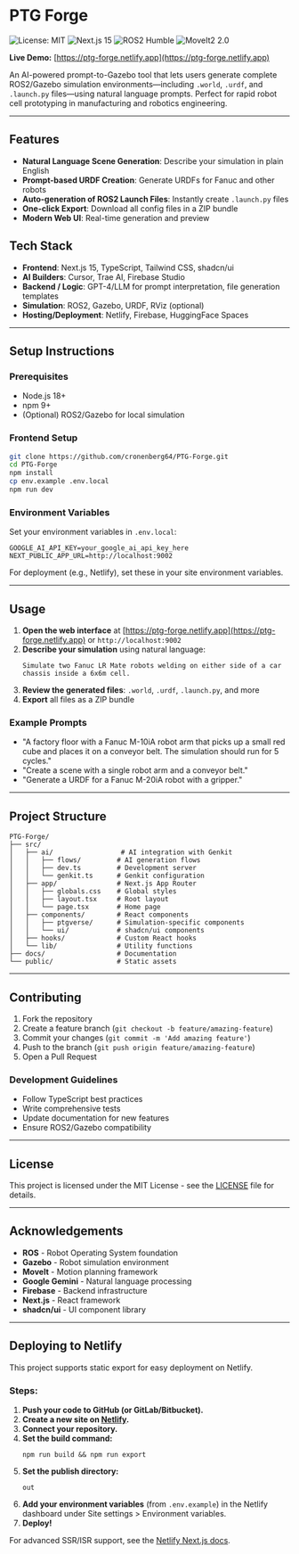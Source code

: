 # PTG Forge

<p align="left">
  <img src="https://img.shields.io/badge/License-MIT-yellow.svg" alt="License: MIT" />
  <img src="https://img.shields.io/badge/Next.js-15-black?logo=next.js" alt="Next.js 15" />
  <img src="https://img.shields.io/badge/ROS2-Humble-blue" alt="ROS2 Humble" />
  <img src="https://img.shields.io/badge/MoveIt2-2.0-brightgreen" alt="MoveIt2 2.0" />
</p>

**Live Demo:** [https://ptg-forge.netlify.app](https://ptg-forge.netlify.app)

An AI-powered prompt-to-Gazebo tool that lets users generate complete ROS2/Gazebo simulation environments—including `.world`, `.urdf`, and `.launch.py` files—using natural language prompts. Perfect for rapid robot cell prototyping in manufacturing and robotics engineering.

---

## Features

* **Natural Language Scene Generation**: Describe your simulation in plain English
* **Prompt-based URDF Creation**: Generate URDFs for Fanuc and other robots
* **Auto-generation of ROS2 Launch Files**: Instantly create `.launch.py` files
* **One-click Export**: Download all config files in a ZIP bundle
* **Modern Web UI**: Real-time generation and preview

## Tech Stack

* **Frontend**: Next.js 15, TypeScript, Tailwind CSS, shadcn/ui
* **AI Builders**: Cursor, Trae AI, Firebase Studio
* **Backend / Logic**: GPT-4/LLM for prompt interpretation, file generation templates
* **Simulation**: ROS2, Gazebo, URDF, RViz (optional)
* **Hosting/Deployment**: Netlify, Firebase, HuggingFace Spaces

---

## Setup Instructions

### Prerequisites

* Node.js 18+
* npm 9+
* (Optional) ROS2/Gazebo for local simulation

### Frontend Setup

```bash
git clone https://github.com/cronenberg64/PTG-Forge.git
cd PTG-Forge
npm install
cp env.example .env.local
npm run dev
```

### Environment Variables

Set your environment variables in `.env.local`:

```env
GOOGLE_AI_API_KEY=your_google_ai_api_key_here
NEXT_PUBLIC_APP_URL=http://localhost:9002
```

For deployment (e.g., Netlify), set these in your site environment variables.

---

## Usage

1. **Open the web interface** at [https://ptg-forge.netlify.app](https://ptg-forge.netlify.app) or `http://localhost:9002`
2. **Describe your simulation** using natural language:
   ```
   Simulate two Fanuc LR Mate robots welding on either side of a car chassis inside a 6x6m cell.
   ```
3. **Review the generated files**: `.world`, `.urdf`, `.launch.py`, and more
4. **Export** all files as a ZIP bundle

### Example Prompts

* "A factory floor with a Fanuc M-10iA robot arm that picks up a small red cube and places it on a conveyor belt. The simulation should run for 5 cycles."
* "Create a scene with a single robot arm and a conveyor belt."
* "Generate a URDF for a Fanuc M-20iA robot with a gripper."

---

## Project Structure

```
PTG-Forge/
├── src/
│   ├── ai/                 # AI integration with Genkit
│   │   ├── flows/         # AI generation flows
│   │   ├── dev.ts         # Development server
│   │   └── genkit.ts      # Genkit configuration
│   ├── app/               # Next.js App Router
│   │   ├── globals.css    # Global styles
│   │   ├── layout.tsx     # Root layout
│   │   └── page.tsx       # Home page
│   ├── components/        # React components
│   │   ├── ptgverse/      # Simulation-specific components
│   │   └── ui/            # shadcn/ui components
│   ├── hooks/             # Custom React hooks
│   └── lib/               # Utility functions
├── docs/                  # Documentation
└── public/                # Static assets
```

---

## Contributing

1. Fork the repository
2. Create a feature branch (`git checkout -b feature/amazing-feature`)
3. Commit your changes (`git commit -m 'Add amazing feature'`)
4. Push to the branch (`git push origin feature/amazing-feature`)
5. Open a Pull Request

### Development Guidelines

* Follow TypeScript best practices
* Write comprehensive tests
* Update documentation for new features
* Ensure ROS2/Gazebo compatibility

---

## License

This project is licensed under the MIT License - see the [LICENSE](LICENSE) file for details.

---

## Acknowledgements

* **ROS** - Robot Operating System foundation
* **Gazebo** - Robot simulation environment
* **MoveIt** - Motion planning framework
* **Google Gemini** - Natural language processing
* **Firebase** - Backend infrastructure
* **Next.js** - React framework
* **shadcn/ui** - UI component library

---

## Deploying to Netlify

This project supports static export for easy deployment on Netlify.

### Steps:

1. **Push your code to GitHub (or GitLab/Bitbucket).**
2. **Create a new site on [Netlify](https://app.netlify.com/).**
3. **Connect your repository.**
4. **Set the build command:**
   ```
   npm run build && npm run export
   ```
5. **Set the publish directory:**
   ```
   out
   ```
6. **Add your environment variables** (from `.env.example`) in the Netlify dashboard under Site settings > Environment variables.
7. **Deploy!**

For advanced SSR/ISR support, see the [Netlify Next.js docs](https://docs.netlify.com/integrations/frameworks/next-js/).
